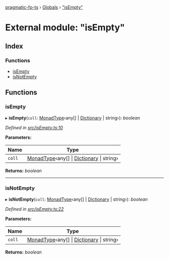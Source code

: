 [pragmatic-fp-ts](../README.md) › [Globals](../globals.md) › ["isEmpty"](_isempty_.md)

# External module: "isEmpty"

## Index

### Functions

* [isEmpty](_isempty_.md#isempty)
* [isNotEmpty](_isempty_.md#isnotempty)

## Functions

###  isEmpty

▸ **isEmpty**(`coll`: [MonadType](_types_.md#monadtype)‹any[] | [Dictionary](_types_.md#dictionary) | string›): *boolean*

*Defined in [src/isEmpty.ts:10](https://github.com/hermann-p/pragmatic-fp-ts/blob/472cce0/src/isEmpty.ts#L10)*

**Parameters:**

Name | Type |
------ | ------ |
`coll` | [MonadType](_types_.md#monadtype)‹any[] &#124; [Dictionary](_types_.md#dictionary) &#124; string› |

**Returns:** *boolean*

___

###  isNotEmpty

▸ **isNotEmpty**(`coll`: [MonadType](_types_.md#monadtype)‹any[] | [Dictionary](_types_.md#dictionary) | string›): *boolean*

*Defined in [src/isEmpty.ts:22](https://github.com/hermann-p/pragmatic-fp-ts/blob/472cce0/src/isEmpty.ts#L22)*

**Parameters:**

Name | Type |
------ | ------ |
`coll` | [MonadType](_types_.md#monadtype)‹any[] &#124; [Dictionary](_types_.md#dictionary) &#124; string› |

**Returns:** *boolean*
